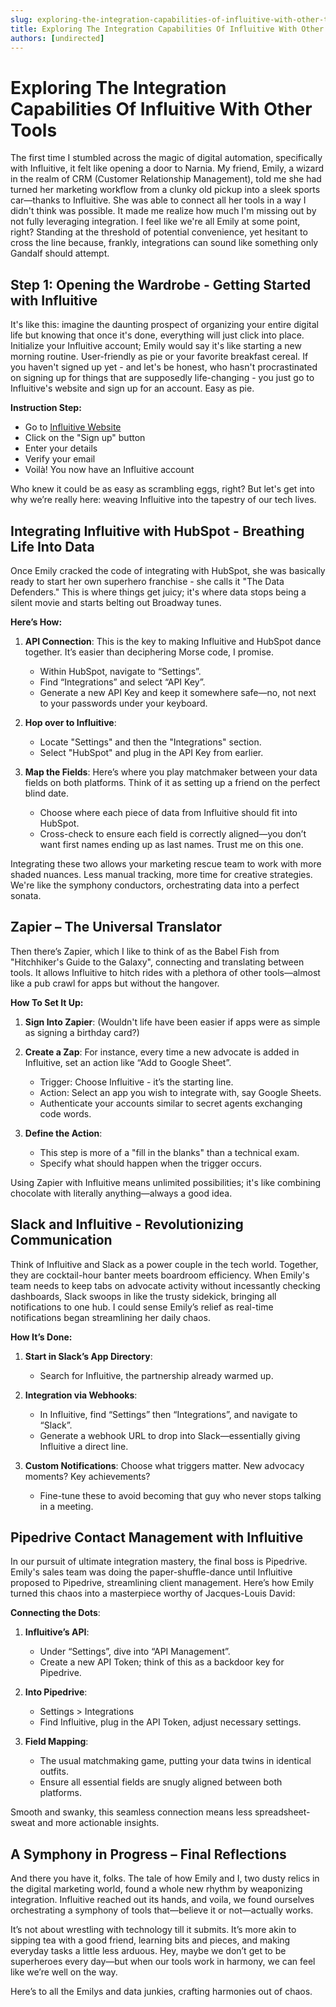 ```yaml
---
slug: exploring-the-integration-capabilities-of-influitive-with-other-tools
title: Exploring The Integration Capabilities Of Influitive With Other Tools
authors: [undirected]
---
```



# Exploring The Integration Capabilities Of Influitive With Other Tools

The first time I stumbled across the magic of digital automation, specifically with Influitive, it felt like opening a door to Narnia. My friend, Emily, a wizard in the realm of CRM (Customer Relationship Management), told me she had turned her marketing workflow from a clunky old pickup into a sleek sports car—thanks to Influitive. She was able to connect all her tools in a way I didn't think was possible. It made me realize how much I'm missing out by not fully leveraging integration. I feel like we're all Emily at some point, right? Standing at the threshold of potential convenience, yet hesitant to cross the line because, frankly, integrations can sound like something only Gandalf should attempt. 

## **Step 1: Opening the Wardrobe - Getting Started with Influitive**

It's like this: imagine the daunting prospect of organizing your entire digital life but knowing that once it's done, everything will just click into place. Initialize your Influitive account; Emily would say it's like starting a new morning routine. User-friendly as pie or your favorite breakfast cereal. If you haven't signed up yet - and let's be honest, who hasn't procrastinated on signing up for things that are supposedly life-changing - you just go to Influitive's website and sign up for an account. Easy as pie.

**Instruction Step:**
- Go to [Influitive Website](https://www.influitive.com)
- Click on the "Sign up" button  
- Enter your details  
- Verify your email  
- Voilà! You now have an Influitive account

Who knew it could be as easy as scrambling eggs, right? But let's get into why we’re really here: weaving Influitive into the tapestry of our tech lives.

## **Integrating Influitive with HubSpot - Breathing Life Into Data**

Once Emily cracked the code of integrating with HubSpot, she was basically ready to start her own superhero franchise - she calls it "The Data Defenders." This is where things get juicy; it's where data stops being a silent movie and starts belting out Broadway tunes.

**Here’s How:**
1. **API Connection**: This is the key to making Influitive and HubSpot dance together. It’s easier than deciphering Morse code, I promise.
   - Within HubSpot, navigate to “Settings”.
   - Find “Integrations” and select “API Key”.
   - Generate a new API Key and keep it somewhere safe—no, not next to your passwords under your keyboard.

2. **Hop over to Influitive**:
   - Locate "Settings" and then the "Integrations" section.
   - Select "HubSpot" and plug in the API Key from earlier.
   
3. **Map the Fields**: Here’s where you play matchmaker between your data fields on both platforms. Think of it as setting up a friend on the perfect blind date.
   - Choose where each piece of data from Influitive should fit into HubSpot.
   - Cross-check to ensure each field is correctly aligned—you don’t want first names ending up as last names. Trust me on this one.

Integrating these two allows your marketing rescue team to work with more shaded nuances. Less manual tracking, more time for creative strategies. We're like the symphony conductors, orchestrating data into a perfect sonata.

## **Zapier – The Universal Translator**

Then there’s Zapier, which I like to think of as the Babel Fish from "Hitchhiker's Guide to the Galaxy", connecting and translating between tools. It allows Influitive to hitch rides with a plethora of other tools—almost like a pub crawl for apps but without the hangover.

**How To Set It Up:**
1. **Sign Into Zapier**: (Wouldn't life have been easier if apps were as simple as signing a birthday card?)
2. **Create a Zap**: For instance, every time a new advocate is added in Influitive, set an action like “Add to Google Sheet”.
   - Trigger: Choose Influitive - it’s the starting line.
   - Action: Select an app you wish to integrate with, say Google Sheets.
   - Authenticate your accounts similar to secret agents exchanging code words.

3. **Define the Action**:
   - This step is more of a "fill in the blanks" than a technical exam. 
   - Specify what should happen when the trigger occurs.

Using Zapier with Influitive means unlimited possibilities; it's like combining chocolate with literally anything—always a good idea.

## **Slack and Influitive - Revolutionizing Communication**

Think of Influitive and Slack as a power couple in the tech world. Together, they are cocktail-hour banter meets boardroom efficiency. When Emily's team needs to keep tabs on advocate activity without incessantly checking dashboards, Slack swoops in like the trusty sidekick, bringing all notifications to one hub. I could sense Emily’s relief as real-time notifications began streamlining her daily chaos.

**How It’s Done:**
1. **Start in Slack’s App Directory**:
   - Search for Influitive, the partnership already warmed up.

2. **Integration via Webhooks**:
   - In Influitive, find “Settings” then “Integrations”, and navigate to “Slack”.
   - Generate a webhook URL to drop into Slack—essentially giving Influitive a direct line.

3. **Custom Notifications**: Choose what triggers matter. New advocacy moments? Key achievements?
   - Fine-tune these to avoid becoming that guy who never stops talking in a meeting. 

## **Pipedrive Contact Management with Influitive**

In our pursuit of ultimate integration mastery, the final boss is Pipedrive. Emily's sales team was doing the paper-shuffle-dance until Influitive proposed to Pipedrive, streamlining client management. Here’s how Emily turned this chaos into a masterpiece worthy of Jacques-Louis David:

**Connecting the Dots**:
1. **Influitive’s API**:
   - Under “Settings”, dive into “API Management”.
   - Create a new API Token; think of this as a backdoor key for Pipedrive.

2. **Into Pipedrive**:
   - Settings > Integrations
   - Find Influitive, plug in the API Token, adjust necessary settings.

3. **Field Mapping**:
   - The usual matchmaking game, putting your data twins in identical outfits.
   - Ensure all essential fields are snugly aligned between both platforms.

Smooth and swanky, this seamless connection means less spreadsheet-sweat and more actionable insights.

## **A Symphony in Progress – Final Reflections**

And there you have it, folks. The tale of how Emily and I, two dusty relics in the digital marketing world, found a whole new rhythm by weaponizing integration. Influitive reached out its hands, and voila, we found ourselves orchestrating a symphony of tools that—believe it or not—actually works. 

It’s not about wrestling with technology till it submits. It’s more akin to sipping tea with a good friend, learning bits and pieces, and making everyday tasks a little less arduous. Hey, maybe we don’t get to be superheroes every day—but when our tools work in harmony, we can feel like we’re well on the way.

Here’s to all the Emilys and data junkies, crafting harmonies out of chaos.